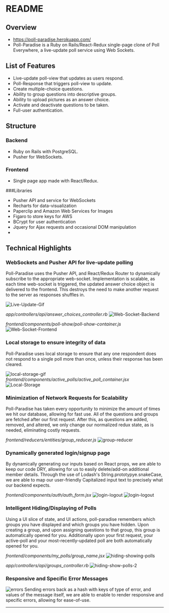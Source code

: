 # README

## Overview
- https://poll-paradise.herokuapp.com/
- Poll-Paradise is a Ruby on Rails/React-Redux single-page clone of Poll Everywhere, a live-update poll service using Web Sockets.

## List of Features
- Live-update poll-view that updates as users respond.
- Poll-Response that triggers poll-view to update.
- Create multiple-choice questions.
- Ability to group questions into descriptive groups.
- Ability to upload pictures as an answer choice.
- Activate and deactivate questions to be taken.
- Full-user authentication.

## Structure
### Backend
- Ruby on Rails with PostgreSQL.
- Pusher for WebSockets.

### Frontend
- Single page app made with React/Redux.

###Libraries
- Pusher API and service for WebSockets
- Recharts for data-visualization
- Paperclip and Amazon Web Services for Images
- Figaro to store keys for AWS
- BCrypt for user authentication
- Jquery for Ajax requests and occasional DOM manipulation
-

## Technical Highlights


### WebSockets and Pusher API for live-update polling

  Poll-Paradise uses the Pusher API, and React/Redux Router to dynamically subscribe to the appropriate web-socket. Implementation is scalable, as each time web-socket is triggered, the updated answer choice object is delivered to the frontend. This destroys the need to make another request to the server as responses shuffles in.

  ![Live-Update-Gif](public/code-screenshots/poll-paradise-live-update.gif)

  *app/controllers/api/answer_choices_controller.rb*
  ![Web-Socket-Backend](public/code-screenshots/web-socket-backend.png)

  *frontend/components/poll-show/poll-show-container.js*
  ![Web-Socket-Frontend](public/code-screenshots/web-socket-frontend.png)

### Local storage to ensure integrity of data

Poll-Paradise uses local storage to ensure that any one respondent does not respond to a single poll more than once, unless their response has been cleared.

  ![local-storage-gif](public/code-screenshots/local-storage.gif)
  *frontend/components/active_polls/active_poll_container.jsx*
  ![Local-Storage](public/code-screenshots/local-storage.png)

### Minimization of Network Requests for Scalability
Poll-Paradise has taken every opportunity to minimize the amount of times we hit our database, allowing for fast use. All of the questions and groups are fetched after our first request. After this, as questions are added, removed, and altered, we only change our normalized redux state, as is needed, eliminating costly requests.

  *frontend/reducers/entities/group_reducer.js*
  ![group-reducer](public/code-screenshots/groups_reducer.png)

### Dynamically generated login/signup page

By dynamically generating our inputs based on React props, we are able to keep our code DRY, allowing for us to easily delete/add-on additional member details. Through the use of Lodash's String.prototypye.snakeCase, we are able to map our user-friendly Capitalized input text to precisely what our backend expects.

  *frontend/components/auth/auth_form.jsx*
  ![login-logout](public/code-screenshots/dynamic-inputs.png)
  ![login-logout](public/code-screenshots/dynamic-inputs2.png)

### Intelligent Hiding/Displaying of Polls

Using a UI slice of state, and UI actions, poll-paradise remembers which groups you have displayed and which groups you have hidden. Upon creating a group, and upon assigning questions to that group, this group is automatically opened for you. Additionally upon your first request, your active-poll and your most-recently-updated poll are both automatically opened for you.

  *frontend/components/my_polls/group_name.jsx*
  ![hiding-showing-polls](public/code-screenshots/groups_selected.png)

  *app/controllers/api/groups_controller.rb*
  ![hiding-show-polls-2](public/code-screenshots/groups_selected2.png)

### Responsive and Specific Error Messages

  ![errors](public/code-screenshots/errors.gif)
Sending errors back as a hash with keys of type of error, and values of the message itself, we are able to enable to render responsive and specific errors, allowing for ease-of-use.

---
